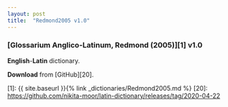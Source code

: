```yaml
---
layout: post
title:  "Redmond2005 v1.0"
---
```


### [Glossarium Anglico-Latinum, Redmond (2005)][1] v1.0

**English**-**Latin** dictionary.

**Download** from [GitHub][20].


[1]: {{ site.baseurl }}{% link _dictionaries/Redmond2005.md %}
[20]: https://github.com/nikita-moor/latin-dictionary/releases/tag/2020-04-22

